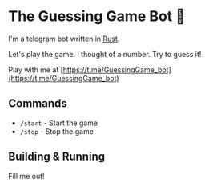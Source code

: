 # The Guessing Game Bot 🤔

I'm a telegram bot written in [Rust](https://www.rust-lang.org/).

Let's play the game. I thought of a number. Try to guess it!

Play with me at [https://t.me/GuessingGame_bot](https://t.me/GuessingGame_bot)

## Commands

- `/start` - Start the game
- `/stop` - Stop the game

## Building & Running

Fill me out!
